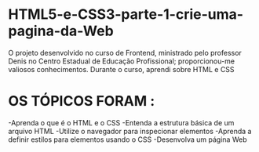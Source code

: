 # HTML5-e-CSS3-parte-1-crie-uma-pagina-da-Web

O projeto desenvolvido no curso de Frontend, ministrado pelo professor Denis no Centro Estadual de Educação Profissional;
proporcionou-me valiosos conhecimentos. Durante o curso, aprendi sobre HTML e CSS

# OS TÓPICOS FORAM :

-Aprenda o que é o HTML e o CSS
-Entenda a estrutura básica de um arquivo HTML
-Utilize o navegador para inspecionar elementos
-Aprenda a definir estilos para elementos usando o CSS
-Desenvolva um página Web

